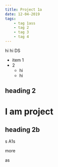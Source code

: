 ```yaml
---
title: Project 1a
date: 12-04-2019
tags:
    - tag 1ass
    - tag 2
    - tag 3
    - tag 4
---
```


hi hi 
DS

- item 1
- 2
    - hi
    - hi

## heading 2    

# I am project

## heading 2b

s
A1s

more

as